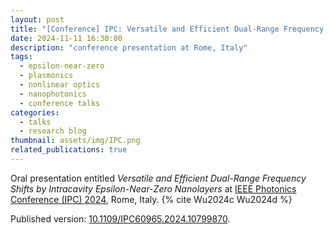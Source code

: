```yaml
---
layout: post
title: "[Conference] IPC: Versatile and Efficient Dual-Range Frequency Shifts by Intracavity Epsilon-Near-Zero Nanolayers"
date: 2024-11-11 16:30:00
description: "conference presentation at Rome, Italy"
tags: 
  - epsilon-near-zero
  - plasmonics
  - nonlinear optics
  - nanophotonics
  - conference talks
categories: 
  - talks
  - research blog
thumbnail: assets/img/IPC.png
related_publications: true
---
```


Oral presentation entitled *Versatile and Efficient Dual-Range Frequency Shifts by Intracavity Epsilon-Near-Zero Nanolayers* at [IEEE Photonics Conference (IPC) 2024](https://ieee-ipc.org/), Rome, Italy. {% cite Wu2024c Wu2024d %}

Published version: [10.1109/IPC60965.2024.10799870](https://doi.org/10.1109/IPC60965.2024.10799870). 